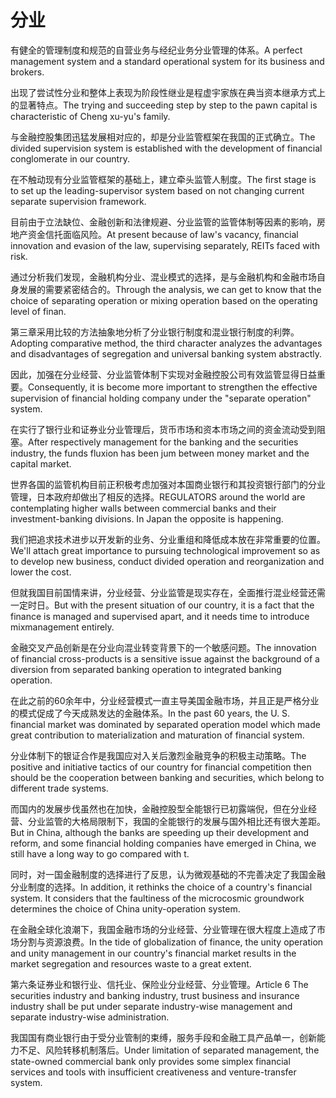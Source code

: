 # 分业

<p><span class="chinese">有健全的管理制度和规范的自营业务与经纪业务分业管理的体系。</span><span class="english">A perfect management system and a standard operational system for its business and brokers.</span></p>

<p><span class="chinese">出现了尝试性分业和整体上表现为阶段性继业是程虚宇家族在典当资本继承方式上的显著特点。</span><span class="english">The trying and succeeding step by step to the pawn capital is characteristic of Cheng xu-yu's family.</span></p>

<p><span class="chinese">与金融控股集团迅猛发展相对应的，却是分业监管框架在我国的正式确立。</span><span class="english">The divided supervision system is established with the development of financial conglomerate in our country.</span></p>

<p><span class="chinese">在不触动现有分业监管框架的基础上，建立牵头监管人制度。</span><span class="english">The first stage is to set up the leading-supervisor system based on not changing current separate supervision framework.</span></p>

<p><span class="chinese">目前由于立法缺位、金融创新和法律规避、分业监管的监管体制等因素的影响，房地产资金信托面临风险。</span><span class="english">At present because of law's vacancy, financial innovation and evasion of the law, supervising separately, REITs faced with risk.</span></p>

<p><span class="chinese">通过分析我们发现，金融机构分业、混业模式的选择，是与金融机构和金融市场自身发展的需要紧密结合的。</span><span class="english">Through the analysis, we can get to know that the choice of separating operation or mixing operation based on the operating level of finan.</span></p>

<p><span class="chinese">第三章采用比较的方法抽象地分析了分业银行制度和混业银行制度的利弊。</span><span class="english">Adopting comparative method, the third character analyzes the advantages and disadvantages of segregation and universal banking system abstractly.</span></p>

<p><span class="chinese">因此，加强在分业经营、分业监管体制下实现对金融控股公司有效监管显得日益重要。</span><span class="english">Consequently, it is become more important to strengthen the effective supervision of financial holding company under the "separate operation" system.</span></p>

<p><span class="chinese">在实行了银行业和证券业分业管理后，货币市场和资本市场之间的资金流动受到阻塞。</span><span class="english">After respectively management for the banking and the securities industry, the funds fluxion has been jum between money market and the capital market.</span></p>

<p><span class="chinese">世界各国的监管机构目前正积极考虑加强对本国商业银行和其投资银行部门的分业管理，日本政府却做出了相反的选择。</span><span class="english">REGULATORS around the world are contemplating higher walls between commercial banks and their investment-banking divisions. In Japan the opposite is happening.</span></p>

<p><span class="chinese">我们把追求技术进步以开发新的业务、分业重组和降低成本放在非常重要的位置。</span><span class="english">We'll attach great importance to pursuing technological improvement so as to develop new business, conduct divided operation and reorganization and lower the cost.</span></p>

<p><span class="chinese">但就我国目前国情来讲，分业经营、分业监管是现实存在，全面推行混业经营还需一定时日。</span><span class="english">But with the present situation of our country, it is a fact that the finance is managed and supervised apart, and it needs time to introduce mixmanagement entirely.</span></p>

<p><span class="chinese">金融交叉产品创新是在分业向混业转变背景下的一个敏感问题。</span><span class="english">The innovation of financial cross-products is a sensitive issue against the background of a diversion from separated banking operation to integrated banking operation.</span></p>

<p><span class="chinese">在此之前的60余年中，分业经营模式一直主导美国金融市场，并且正是严格分业的模式促成了今天成熟发达的金融体系。</span><span class="english">In the past 60 years, the U. S. financial market was dominated by separated operation model which made great contribution to materialization and maturation of financial system.</span></p>

<p><span class="chinese">分业体制下的银证合作是我国应对入关后激烈金融竞争的积极主动策略。</span><span class="english">The positive and initiative tactics of our country for financial competition then should be the cooperation between banking and securities, which belong to different trade systems.</span></p>

<p><span class="chinese">而国内的发展步伐虽然也在加快，金融控股型全能银行已初露端倪，但在分业经营、分业监管的大格局限制下，我国的全能银行的发展与国外相比还有很大差距。</span><span class="english">But in China, although the banks are speeding up their development and reform, and some financial holding companies have emerged in China, we still have a long way to go compared with t.</span></p>

<p><span class="chinese">同时，对一国金融制度的选择进行了反思，认为微观基础的不完善决定了我国金融分业制度的选择。</span><span class="english">In addition, it rethinks the choice of a country's financial system. It considers that the faultiness of the microcosmic groundwork determines the choice of China unity-operation system.</span></p>

<p><span class="chinese">在金融全球化浪潮下，我国金融市场的分业经营、分业管理在很大程度上造成了市场分割与资源浪费。</span><span class="english">In the tide of globalization of finance, the unity operation and unity management in our country's financial market results in the market segregation and resources waste to a great extent.</span></p>

<p><span class="chinese">第六条证券业和银行业、信托业、保险业分业经营、分业管理。</span><span class="english">Article 6 The securities industry and banking industry, trust business and insurance industry shall be put under separate industry-wise management and separate industry-wise administration.</span></p>

<p><span class="chinese">我国国有商业银行由于受分业管制的束缚，服务手段和金融工具产品单一，创新能力不足、风险转移机制落后。</span><span class="english">Under limitation of separated management, the state-owned commercial bank only provides some simplex financial services and tools with insufficient creativeness and venture-transfer system.</span></p>

